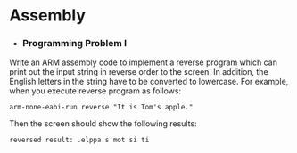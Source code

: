 # Assembly

* ### Programming Problem I

Write an ARM assembly code to implement a reverse program which can print out the input string in reverse order to the screen. In addition, the English letters in the string have to be converted to lowercase. For example, when you execute reverse program as follows:  
```
arm-none-eabi-run reverse "It is Tom's apple."  
```
Then the screen should show the following results:  
```
reversed result: .elppa s'mot si ti  
```
